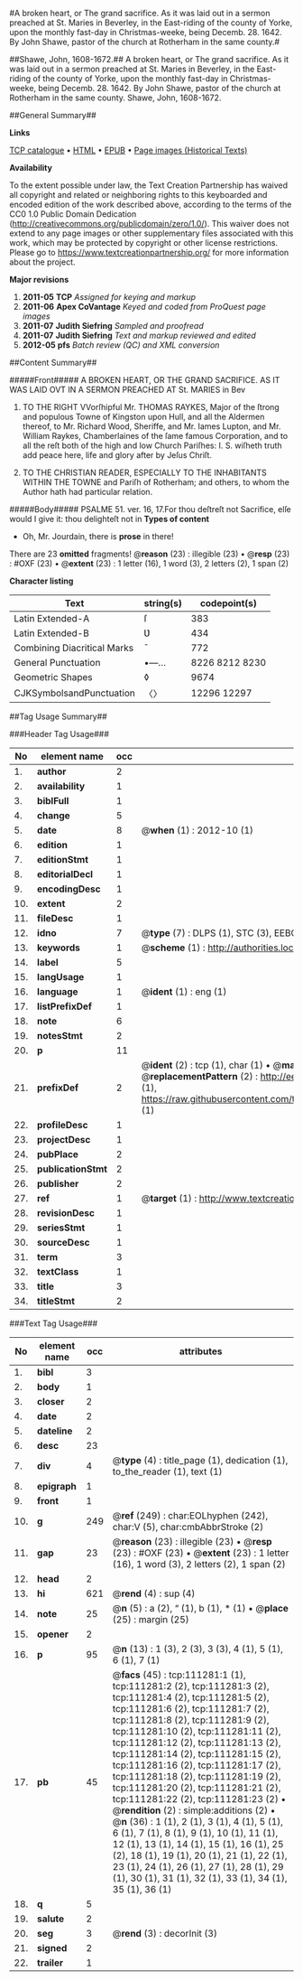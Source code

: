 #A broken heart, or The grand sacrifice. As it was laid out in a sermon preached at St. Maries in Beverley, in the East-riding of the county of Yorke, upon the monthly fast-day in Christmas-weeke, being Decemb. 28. 1642. By John Shawe, pastor of the church at Rotherham in the same county.#

##Shawe, John, 1608-1672.##
A broken heart, or The grand sacrifice. As it was laid out in a sermon preached at St. Maries in Beverley, in the East-riding of the county of Yorke, upon the monthly fast-day in Christmas-weeke, being Decemb. 28. 1642. By John Shawe, pastor of the church at Rotherham in the same county.
Shawe, John, 1608-1672.

##General Summary##

**Links**

[TCP catalogue](http://www.ota.ox.ac.uk/tcp/)  • 
[HTML](http://tei.it.ox.ac.uk/tcp/Texts-HTML/free/A93/A93050.html)  • 
[EPUB](http://tei.it.ox.ac.uk/tcp/Texts-EPUB/free/A93/A93050.epub) • 
[Page images (Historical Texts)](https://historicaltexts.jisc.ac.uk/eebo-99859212e)

**Availability**

To the extent possible under law, the Text Creation Partnership has waived all copyright and related or neighboring rights to this keyboarded and encoded edition of the work described above, according to the terms of the CC0 1.0 Public Domain Dedication (http://creativecommons.org/publicdomain/zero/1.0/). This waiver does not extend to any page images or other supplementary files associated with this work, which may be protected by copyright or other license restrictions. Please go to https://www.textcreationpartnership.org/ for more information about the project.

**Major revisions**

1. __2011-05__ __TCP__ *Assigned for keying and markup*
1. __2011-06__ __Apex CoVantage__ *Keyed and coded from ProQuest page images*
1. __2011-07__ __Judith Siefring__ *Sampled and proofread*
1. __2011-07__ __Judith Siefring__ *Text and markup reviewed and edited*
1. __2012-05__ __pfs__ *Batch review (QC) and XML conversion*

##Content Summary##

#####Front#####
A BROKEN HEART, OR THE GRAND SACRIFICE. AS IT WAS LAID OVT IN A SERMON PREACHED AT St. MARIES in Bev
1. TO THE RIGHT VVorſhipful Mr. THOMAS RAYKES, Major of the ſtrong and populous Towne of Kingston upon Hull, and all the Aldermen thereof, to Mr. Richard Wood, Sheriffe, and Mr. Iames Lupton, and Mr. William Raykes, Chamberlaines of the ſame famous Corporation, and to all the reſt both of the high and low Church Pariſhes: I. S. wiſheth truth add peace here, life and glory after by Jeſus Chriſt.

1. TO THE CHRISTIAN READER, ESPECIALLY TO THE INHABITANTS WITHIN THE TOWNE and Pariſh of Rotherham; and others, to whom the Author hath had particular relation.

#####Body#####
PSALME 51. ver. 16, 17.For thou deſtreſt not Sacrifice, elſe would I give it: thou delighteſt not in
**Types of content**

  * Oh, Mr. Jourdain, there is **prose** in there!

There are 23 **omitted** fragments! 
 @__reason__ (23) : illegible (23)  •  @__resp__ (23) : #OXF (23)  •  @__extent__ (23) : 1 letter (16), 1 word (3), 2 letters (2), 1 span (2)

**Character listing**


|Text|string(s)|codepoint(s)|
|---|---|---|
|Latin Extended-A|ſ|383|
|Latin Extended-B|Ʋ|434|
|Combining             Diacritical Marks|̄|772|
|General Punctuation|•—…|8226 8212 8230|
|Geometric Shapes|◊|9674|
|CJKSymbolsandPunctuation|〈〉|12296 12297|

##Tag Usage Summary##

###Header Tag Usage###

|No|element name|occ|attributes|
|---|---|---|---|
|1.|__author__|2||
|2.|__availability__|1||
|3.|__biblFull__|1||
|4.|__change__|5||
|5.|__date__|8| @__when__ (1) : 2012-10 (1)|
|6.|__edition__|1||
|7.|__editionStmt__|1||
|8.|__editorialDecl__|1||
|9.|__encodingDesc__|1||
|10.|__extent__|2||
|11.|__fileDesc__|1||
|12.|__idno__|7| @__type__ (7) : DLPS (1), STC (3), EEBO-CITATION (1), PROQUEST (1), VID (1)|
|13.|__keywords__|1| @__scheme__ (1) : http://authorities.loc.gov/ (1)|
|14.|__label__|5||
|15.|__langUsage__|1||
|16.|__language__|1| @__ident__ (1) : eng (1)|
|17.|__listPrefixDef__|1||
|18.|__note__|6||
|19.|__notesStmt__|2||
|20.|__p__|11||
|21.|__prefixDef__|2| @__ident__ (2) : tcp (1), char (1)  •  @__matchPattern__ (2) : ([0-9\-]+):([0-9IVX]+) (1), (.+) (1)  •  @__replacementPattern__ (2) : http://eebo.chadwyck.com/downloadtiff?vid=$1&page=$2 (1), https://raw.githubusercontent.com/textcreationpartnership/Texts/master/tcpchars.xml#$1 (1)|
|22.|__profileDesc__|1||
|23.|__projectDesc__|1||
|24.|__pubPlace__|2||
|25.|__publicationStmt__|2||
|26.|__publisher__|2||
|27.|__ref__|1| @__target__ (1) : http://www.textcreationpartnership.org/docs/. (1)|
|28.|__revisionDesc__|1||
|29.|__seriesStmt__|1||
|30.|__sourceDesc__|1||
|31.|__term__|3||
|32.|__textClass__|1||
|33.|__title__|3||
|34.|__titleStmt__|2||


###Text Tag Usage###

|No|element name|occ|attributes|
|---|---|---|---|
|1.|__bibl__|3||
|2.|__body__|1||
|3.|__closer__|2||
|4.|__date__|2||
|5.|__dateline__|2||
|6.|__desc__|23||
|7.|__div__|4| @__type__ (4) : title_page (1), dedication (1), to_the_reader (1), text (1)|
|8.|__epigraph__|1||
|9.|__front__|1||
|10.|__g__|249| @__ref__ (249) : char:EOLhyphen (242), char:V (5), char:cmbAbbrStroke (2)|
|11.|__gap__|23| @__reason__ (23) : illegible (23)  •  @__resp__ (23) : #OXF (23)  •  @__extent__ (23) : 1 letter (16), 1 word (3), 2 letters (2), 1 span (2)|
|12.|__head__|2||
|13.|__hi__|621| @__rend__ (4) : sup (4)|
|14.|__note__|25| @__n__ (5) : a (2), “ (1), b (1), * (1)  •  @__place__ (25) : margin (25)|
|15.|__opener__|2||
|16.|__p__|95| @__n__ (13) : 1 (3), 2 (3), 3 (3), 4 (1), 5 (1), 6 (1), 7 (1)|
|17.|__pb__|45| @__facs__ (45) : tcp:111281:1 (1), tcp:111281:2 (2), tcp:111281:3 (2), tcp:111281:4 (2), tcp:111281:5 (2), tcp:111281:6 (2), tcp:111281:7 (2), tcp:111281:8 (2), tcp:111281:9 (2), tcp:111281:10 (2), tcp:111281:11 (2), tcp:111281:12 (2), tcp:111281:13 (2), tcp:111281:14 (2), tcp:111281:15 (2), tcp:111281:16 (2), tcp:111281:17 (2), tcp:111281:18 (2), tcp:111281:19 (2), tcp:111281:20 (2), tcp:111281:21 (2), tcp:111281:22 (2), tcp:111281:23 (2)  •  @__rendition__ (2) : simple:additions (2)  •  @__n__ (36) : 1 (1), 2 (1), 3 (1), 4 (1), 5 (1), 6 (1), 7 (1), 8 (1), 9 (1), 10 (1), 11 (1), 12 (1), 13 (1), 14 (1), 15 (1), 16 (1), 25 (2), 18 (1), 19 (1), 20 (1), 21 (1), 22 (1), 23 (1), 24 (1), 26 (1), 27 (1), 28 (1), 29 (1), 30 (1), 31 (1), 32 (1), 33 (1), 34 (1), 35 (1), 36 (1)|
|18.|__q__|5||
|19.|__salute__|2||
|20.|__seg__|3| @__rend__ (3) : decorInit (3)|
|21.|__signed__|2||
|22.|__trailer__|1||
